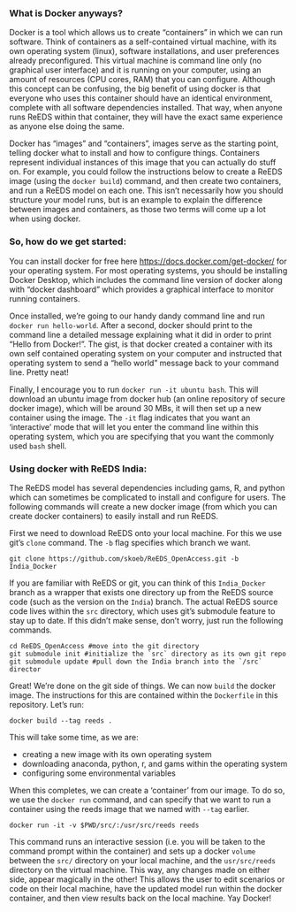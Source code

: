 ### What is Docker anyways? 

Docker is a tool which allows us to create “containers” in which we can run software. Think of containers as a self-contained virtual machine, with its own operating system (linux), software installations, and user preferences already preconfigured. This virtual machine is command line only (no graphical user interface) and it is running on your computer, using an amount of resources (CPU cores, RAM) that you can configure. Although this concept can be confusing, the big benefit of using docker is that everyone who uses this container should have an identical environment, complete with all software dependencies installed. That way, when anyone runs ReEDS within that container, they will have the exact same experience as anyone else doing the same. 

Docker has “images” and “containers”, images serve as the starting point, telling docker what to install and how to configure things. Containers represent individual instances of this image that you can actually do stuff on. For example, you could follow the instructions below to create a ReEDS image (using the `docker build`) command, and then create two containers, and run a ReEDS model on each one. This isn’t necessarily how you should structure your model runs, but is an example to explain the difference between images and containers, as those two terms will come up a lot when using docker. 


### So, how do we get started:

You can install docker for free here https://docs.docker.com/get-docker/ for your operating system. For most operating systems, you should be installing Docker Desktop, which includes the command line version of docker along with “docker dashboard” which provides a graphical interface to monitor running containers. 

Once installed, we’re going to our handy dandy command line and run `docker run hello-world`. After a second, docker should print to the command line a detailed message explaining what it did in order to print “Hello from Docker!”. The gist, is that docker created a container with its own self contained operating system on your computer and instructed that operating system to send a “hello world” message back to your command line. Pretty neat! 

Finally, I encourage you to run `docker run -it ubuntu bash`. This will download an ubuntu image from docker hub (an online repository of secure docker image), which will be around 30 MBs, it will then set up a new container using the image. The `-it` flag indicates that you want an ‘interactive’ mode that will let you enter the command line within this operating system, which you are specifying that you want the commonly used `bash` shell. 

### Using docker with ReEDS India:

The ReEDS model has several dependencies including gams, R, and python which can sometimes be complicated to install and configure for users. The following commands will create a new docker image (from which you can create docker containers) to easily install and run ReEDS. 


First we need to download ReEDS onto your local machine. For this we use git’s `clone` command. The `-b` flag specifies which branch we want. 

```
git clone https://github.com/skoeb/ReEDS_OpenAccess.git -b India_Docker
```

If you are familiar with ReEDS or git, you can think of this `India_Docker` branch as a wrapper that exists one directory up from the ReEDS source code (such as the version on the `India`) branch. The actual ReEDS source code lives within the `src` directory, which uses git’s submodule feature to stay up to date. If this didn’t make sense, don’t worry, just run the following commands. 

```
cd ReEDS_OpenAccess #move into the git directory
git submodule init #initialize the `src` directory as its own git repo
git submodule update #pull down the India branch into the `/src` director
```

Great! We’re done on the git side of things. We can now `build` the docker image. The instructions for this are contained within the `Dockerfile` in this repository. Let’s run:

```
docker build --tag reeds .
```

This will take some time, as we are:
- creating a new image with its own operating system
- downloading anaconda, python, r, and gams within the operating system
- configuring some environmental variables

When this completes, we can create a ‘container’ from our image. To do so, we use the `docker run` command, and can specify that we want to run a container using the reeds image that we named with `--tag` earlier.

```
docker run -it -v $PWD/src/:/usr/src/reeds reeds
```

This command runs an interactive session (i.e. you will be taken to the command prompt within the container) and sets up a docker `volume` between the `src/` directory on your local machine, and the `usr/src/reeds` directory on the virtual machine. This way, any changes made on either side, appear magically in the other! This allows the user to edit scenarios or code on their local machine, have the updated model run within the docker container, and then view results back on the local machine. Yay Docker!
